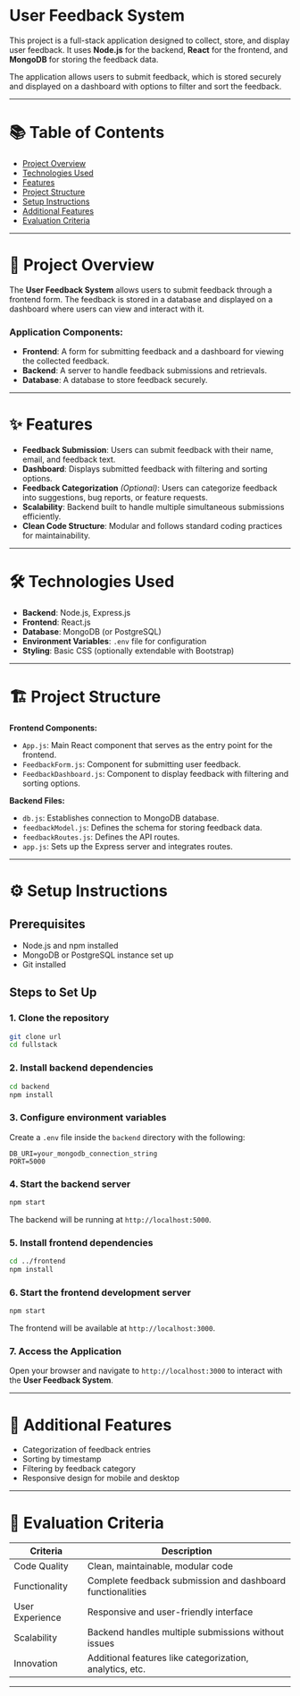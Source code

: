 # User Feedback System

This project is a full-stack application designed to collect, store, and display user feedback. It uses **Node.js** for the backend, **React** for the frontend, and **MongoDB** for storing the feedback data.

The application allows users to submit feedback, which is stored securely and displayed on a dashboard with options to filter and sort the feedback.

---

# 📚 Table of Contents

- [Project Overview](#project-overview)
- [Technologies Used](#technologies-used)
- [Features](#features)
- [Project Structure](#project-structure)
- [Setup Instructions](#setup-instructions)
- [Additional Features](#additional-features)
- [Evaluation Criteria](#evaluation-criteria)

---

# 📖 Project Overview

The **User Feedback System** allows users to submit feedback through a frontend form. The feedback is stored in a database and displayed on a dashboard where users can view and interact with it.

### Application Components:
- **Frontend**: A form for submitting feedback and a dashboard for viewing the collected feedback.
- **Backend**: A server to handle feedback submissions and retrievals.
- **Database**: A database to store feedback securely.

---

# ✨ Features

- **Feedback Submission**: Users can submit feedback with their name, email, and feedback text.
- **Dashboard**: Displays submitted feedback with filtering and sorting options.
- **Feedback Categorization** *(Optional)*: Users can categorize feedback into suggestions, bug reports, or feature requests.
- **Scalability**: Backend built to handle multiple simultaneous submissions efficiently.
- **Clean Code Structure**: Modular and follows standard coding practices for maintainability.

---

# 🛠 Technologies Used

- **Backend**: Node.js, Express.js
- **Frontend**: React.js
- **Database**: MongoDB (or PostgreSQL)
- **Environment Variables**: `.env` file for configuration
- **Styling**: Basic CSS (optionally extendable with Bootstrap)

---

# 🏗️ Project Structure

**Frontend Components:**
- `App.js`: Main React component that serves as the entry point for the frontend.
- `FeedbackForm.js`: Component for submitting user feedback.
- `FeedbackDashboard.js`: Component to display feedback with filtering and sorting options.

**Backend Files:**
- `db.js`: Establishes connection to MongoDB database.
- `feedbackModel.js`: Defines the schema for storing feedback data.
- `feedbackRoutes.js`: Defines the API routes.
- `app.js`: Sets up the Express server and integrates routes.

---

# ⚙️ Setup Instructions

## Prerequisites

- Node.js and npm installed
- MongoDB or PostgreSQL instance set up
- Git installed

## Steps to Set Up

### 1. Clone the repository

```bash
git clone url
cd fullstack
```

### 2. Install backend dependencies

```bash
cd backend
npm install
```

### 3. Configure environment variables

Create a `.env` file inside the `backend` directory with the following:

```env
DB_URI=your_mongodb_connection_string
PORT=5000
```

### 4. Start the backend server

```bash
npm start
```

The backend will be running at `http://localhost:5000`.

### 5. Install frontend dependencies

```bash
cd ../frontend
npm install
```

### 6. Start the frontend development server

```bash
npm start
```

The frontend will be available at `http://localhost:3000`.

### 7. Access the Application

Open your browser and navigate to `http://localhost:3000` to interact with the **User Feedback System**.


---

# 🎯 Additional Features

- Categorization of feedback entries
- Sorting by timestamp
- Filtering by feedback category
- Responsive design for mobile and desktop

---

# 📝 Evaluation Criteria

| Criteria         | Description                                                      |
| ---------------- | ----------------------------------------------------------------- |
| Code Quality     | Clean, maintainable, modular code                                 |
| Functionality    | Complete feedback submission and dashboard functionalities       |
| User Experience  | Responsive and user-friendly interface                            |
| Scalability      | Backend handles multiple submissions without issues              |
| Innovation       | Additional features like categorization, analytics, etc.          |

---




